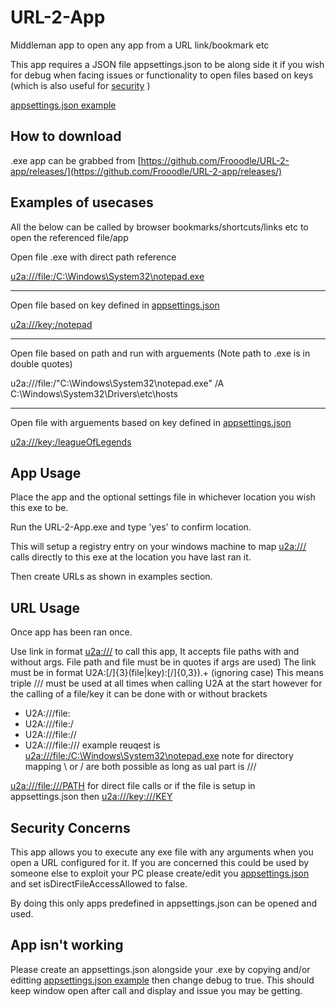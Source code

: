 # URL-2-App
Middleman app to open any app from a URL link/bookmark etc

This app requires a JSON file appsettings.json to be along side it if you wish for debug when facing issues or functionality to open files based on keys (which is also useful for [security](https://github.com/Frooodle/URL-2-app#security-concerns) )

[appsettings.json example](https://github.com/Frooodle/URL-2-app/blob/main/appsettings.json)

## How to download

.exe app can be grabbed from [https://github.com/Frooodle/URL-2-app/releases/](https://github.com/Frooodle/URL-2-app/releases/)

## Examples of usecases

All the below can be called by browser bookmarks/shortcuts/links etc to open the referenced file/app 

Open file .exe with direct path reference

[u2a:///file:/C:\\Windows\\System32\\notepad.exe](u2a:///file://C:/Windows/System32/notepad.exe)

------
Open file based on key defined in [appsettings.json](https://github.com/Frooodle/URL-2-app/blob/main/appsettings.json)

[u2a:///key:/notepad](u2a:///key:/notepad)

------
Open file based on path and run with arguements (Note path to .exe is in double quotes)

u2a:///file:/"C:\\Windows\\System32\\notepad.exe" /A C:\Windows\System32\Drivers\etc\hosts

------
Open file with arguements based on key defined in [appsettings.json](https://github.com/Frooodle/URL-2-app/blob/main/appsettings.json)

[u2a:///key:/leagueOfLegends](u2a:///key:/leagueOfLegends)



## App Usage
Place the app and the optional settings file in whichever location you wish this exe to be. 

Run the URL-2-App.exe and type 'yes' to confirm location.

This will setup a registry entry on your windows machine to map [u2a:///](u2a:///) calls directly to this exe at the location you have last ran it.

Then create URLs as shown in examples section.

## URL Usage
Once app has been ran once.

Use link in format [u2a:///](u2a:///) to call this app, It accepts file paths with and without args. File path and file must be in quotes if args are used)
The link must be in format U2A:[/]{3}(file|key):[/]{0,3}).+  (ignoring case)
This means triple /// must be used at all times when calling U2A at the start however for the calling of a file/key it can be done with or without brackets
* U2A:///file:
* U2A:///file:/
* U2A:///file://
* U2A:///file:///
example reuqest is [u2a:///file:/C:\\Windows\\System32\\notepad.exe](u2a:///file:/C:\\Windows\\System32\\notepad.exe) note for directory mapping \\ or / are both possible as long as ual part is ///

[u2a:///file:///PATH](u2a:///file:///PATH) for direct file calls or if the file is setup in appsettings.json then [u2a:///key:///KEY](u2a:///key:///KEY)

## Security Concerns
This app allows you to execute any exe file with any arguments when you open a URL configured for it. If you are concerned this could be used by someone else to exploit your PC please create/edit you [appsettings.json](https://github.com/Frooodle/URL-2-app/blob/main/appsettings.json) and set isDirectFileAccessAllowed to false.

By doing this only apps predefined in appsettings.json can be opened and used.

## App isn't working
Please create an appsettings.json alongside your .exe by copying and/or editting [appsettings.json example](https://github.com/Frooodle/URL-2-app/blob/main/appsettings.json) then change debug to true. This should keep window open after call and display and issue you may be getting.
